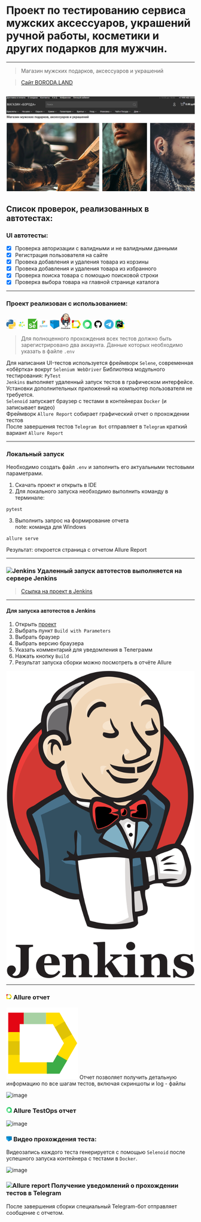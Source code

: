 # Проект по тестированию сервиса мужских аксессуаров, украшений ручной работы, косметики и других подарков для мужчин.

----
> Магазин мужских подарков, аксессуаров и украшений

> [Сайт BORODA.LAND](https://boroda.land/)

![](https://github.com/matygullinruslan/qa_guru_python_9_11_Selene_UI_project/blob/main/assets/site_land.png)
----

## Список проверок, реализованных в автотестах:

### UI автотесты:

- [x] Проверка авторизации с валидными и не валидными данными
- [x] Регистрация пользователя на сайте 
- [x] Провека добавления и удаления товара из корзины
- [x] Провека добавления и удаления товара из избранного
- [x] Проверка поиска товара с помощью поисковой строки
- [x] Проверка выбора товара на главной странице каталога

----

### Проект реализован с использованием:

<p  align="left">
<code><img width="5%" title="python" src="https://github.com/matygullinruslan/qa_guru_python_9_11_Selene_UI_project/blob/main/assets/python.png"></code>
<code><img width="5%" title="selene" src="https://github.com/matygullinruslan/qa_guru_python_9_11_Selene_UI_project/blob/main/assets/selene.png"></code>
<code><img width="5%" title="selenium" src="https://github.com/matygullinruslan/qa_guru_python_9_11_Selene_UI_project/blob/main/assets/selenium.png"></code>
<code><img width="5%" title="pytest" src="https://github.com/matygullinruslan/qa_guru_python_9_11_Selene_UI_project/blob/main/assets/pytest.png"></code>
<code><img width="5%" title="selenoid" src="https://github.com/matygullinruslan/qa_guru_python_9_11_Selene_UI_project/blob/main/assets/selenoid.png"></code>
<code><img width="5%" title="jenkins" src="https://github.com/matygullinruslan/qa_guru_python_9_11_Selene_UI_project/blob/main/assets/jenkins.png"></code>
<code><img width="5%" title="allure" src="https://github.com/matygullinruslan/qa_guru_python_9_11_Selene_UI_project/blob/main/assets/allure_report.png"></code>
<code><img width="5%" title="alluretestops" src="https://github.com/matygullinruslan/qa_guru_python_9_11_Selene_UI_project/blob/main/assets/allure_testops.png"></code>
<code><img width="5%" title="github" src="https://github.com/matygullinruslan/qa_guru_python_9_11_Selene_UI_project/blob/main/assets/github.png"></code>  
<code><img width="5%" title="telegram" src="https://github.com/matygullinruslan/qa_guru_python_9_11_Selene_UI_project/blob/main/assets/telegram.png"></code>   
<code><img width="5%" title="pycharm" src="https://github.com/matygullinruslan/qa_guru_python_9_11_Selene_UI_project/blob/main/assets/pycharml.png"></code>  


> Для полноценного прохождения всех тестов должно быть  зарегистрировано два аккаунта. Данные
> которых необходимо указать в файле
`.env`
>
Для написания UI-тестов используется фреймворк `Selene`, современная «обёртка» вокруг `Selenium WebDriver`
Библиотека модульного тестирования: `PyTest`  
`Jenkins` выполняет удаленный запуск тестов в графическом интерфейсе. Установки дополнительных приложений на компьютер
пользователя не требуется.  
`Selenoid` запускает браузер с тестами в контейнерах `Docker` (и записывает видео)  
Фреймворк `Allure Report` собирает графический отчет о прохождении тестов  
После завершения тестов `Telegram Bot` отправляет в `Telegram` краткий вариант `Allure Report`

----

### Локальный запуск

Необходимо создать файл `.env` и заполнить его актуальными тестовыми параметрами.

1) Скачать проект и открыть в IDE
2) Для локального запуска необходимо выполнить команду в терминале:

```commandline
pytest
```

3) Выполнить запрос на формирование отчета  
   note: команда для Windows

```commandline
allure serve
```

Результат: откроется страница с отчетом Allure Report

----

### <img width="3%" title="Jenkins" src="https://cdn.jsdelivr.net/gh/devicons/devicon@latest/icons/jenkins/jenkins-original.svg"> Удаленный запуск автотестов выполняется на сервере Jenkins

> <a target="_blank" href="https://jenkins.autotests.cloud/job/qa_guru_python_9_11_Selene_UI_project/">Ссылка на проект в
> Jenkins</a>

----


#### Для запуска автотестов в Jenkins

1. Открыть <a target="_blank" href="https://jenkins.autotests.cloud/job/C10_MDN782007_autodoc_test_project/">проект</a>
2. Выбрать пункт `Build with Parameters`
3. Выбрать браузер
4. Выбрать версию браузера
4. Указать комментарий для уведомления в Телеграмм
5. Нажать кнопку `Build`
6. Результат запуска сборки можно посмотреть в отчёте Allure

![image](assets/jenkins.png)

----

### <img width="3%" title="Allure report" src="https://github.com/MDN78/MDN78/blob/main/assets/allure_report.png"> Allure отчет

![image](assets/allure_report.PNG)
Отчет позволяет получить детальную информацию по все шагам тестов, включая скриншоты и log - файлы

![image](assets/allure_report_suits.PNG)

### <img width="3%" title="Allure testops" src="https://github.com/MDN78/MDN78/blob/main/assets/allure_testops.png"> Allure TestOps отчет

![image](assets/allure_testops_report.PNG)   

### <img width="3%" title="Allure report" src="https://github.com/MDN78/MDN78/blob/main/assets/selenoid.png"> Видео прохождения теста:

Видеозапись каждого теста генерируется с помощью `Selenoid` после успешного запуска контейнера c тестами в `Docker`.

![image](assets/test_example.gif)

### <img width="3%" title="Allure report" src="assets/tg.png"> Получение уведомлений о прохождении тестов в Telegram

После завершения сборки специальный Telegram-бот отправляет сообщение с отчетом.  







